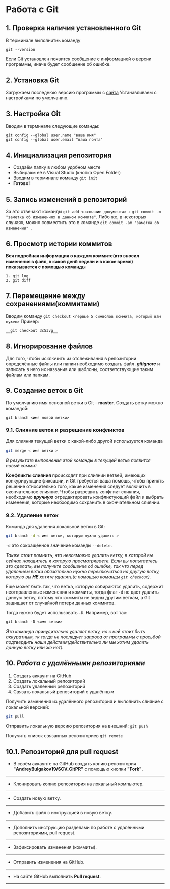 # Работа с Git
## 1. Проверка наличия установленного Git
В терминале выполнитиь команду 
```
git --version
```
 Если Git установлен появится сообщение с информацией о версии программы, иначе будет сообщение об ошибке.

## 2. Установка Git
Загружаем последнюю версию программы с [сайта](https://git-scm/downloads)
Устанавливаем с настройками по умолчанию.

## 3. Настройка Git
Вводим в терминале следующие команды:
```
git config --global user.name "ваше имя"
git config --global user.email "ваша почта"
```
## 4. Инициализация репозитория
* Создаём папку в любом удобном месте
* Выбиракм её в Visual Studio (кнопка Open Folder)
* Вводим в терминале команду `git init`
* __Готово!__

## 5. Запись изменений в репозиторий
За это отвечают команды `git add <название документа>` + `git commit -m "заметка об изменениях в данном коммите"`.
Либо же, в некоторых случаях, можно совместить это в команде `git commit -am "заметка об изменении" `.

## 6. Просмотр истории коммитов
__Вся подробная информация о каждом коммите(кто вносил изменения в файл, в какой денб недели и в какое время) показывается с помощью команды__
```
1. git log
2. git diff
```
## 7. Перемещение между сохранениями(коммитами)
Вводим команду `git checkout <первые 5 символов коммита, который вам нужен>`
Пример: 
```
__git checkout 3c53vg__
```

## 8. Игнорирование файлов
Для того, чтобы исключить из отслеживания в репозитории определённые файлы или папки необходимо создать файл 
***.gitignore*** и записать в него их названия или шаблоны, соответствующие таким файлам или папкам.

## 9. Создание веток в Git
По умолчанию имя основной ветки в Git -
 **master**. 
 Создать ветку можно командой:
 ```
git branch <имя новой ветки>
 ```

### 9.1. Слияние веток и разрешение конфликтов
Для слияния текущей ветки с какой-либо другой используется команда 
```bash
git merge < имя ветки >
```
*В результате выполнения этой команды в текущей ветке появится новый коммит*

**Конфликты слияния** происходят при слиянии ветвей, имеющих конкурирующие фиксации, и Git требуется ваша помощь, чтобы принять решение относительно того, какие изменения следует включить в окончательное слияние.
Чтобы разрешить конфликт слияния, необходимо ***вручную*** отредактировать конфликтующий файл и выбрать изменения, которые необходимо сохранить в окончательном слиянии.

 ### 9.2. Удаление веток
Команда для удаления локальной ветки в Git:
```bash
git branch -d < имя ветки, которую нужно удалить > 
```
`-d` это сокращённое значение команды `--delete`.

_Также стоит помнить, что невозможно удалить ветку, в которой вы сейчас находитесь и которую просматриваете. Если вы попытаетесь это сделать, вы получите сообщение об ошибке, так что перед удалением ветки обязательно нужно переключиться на другую ветку, которую вы **НЕ** хотите удалять(с помощью команды `git checkout`)._

 Ещё может быть так, что ветка, которую собираются удалить, содержит неотправленные изменения и коммиты, тогда флаг `-d` не даст удалить данную ветку, потому что коммиты не видны другим веткам, а Git защищает от случайной потери данных коммитов.

 Тогда нужно будет использовать `-D`. Например, вот так:
 ```
git branch -D <имя ветки>
 ``` 
 *Эта команда принудительно удаляет ветку, но с ней стоит быть аккуратным, тк тогда не последует запроса от программы с просьбой подтвердить наши действия(действительно ли мы хотим удалить данную ветку или же нет).*
 
## 10. ***Работа с удалёнными репозиториями***

1. Создать аккаунт на GitHub
2. Создать локальный репозиторий
3. Создать удалённый репозиторий
4. Связать локальный репозиторий с удалённым

Получить изменения из удалённого репозитория и выполнить слияние с локальной версией:
```bash
git pull
```
Отправить локальную версию репозитория на внешний: `git push`

Получить список связанных репозиториев `git remote`

## 10.1. Репозиторий для **pull request**
* В своём аккаунте на GitHub создать копию репозитория **"AndreyBulgakov19/SCV_GitPR"** с помощью кнопки **"Fork"**.
---
* Клонировать копию репозитория на локальный компьютер.
---
* Создать новую ветку.
---
* Добавить файл с инструкцией в новую ветку.
---
* Дополнить инструкцию разделами по работе с удалёнными репозиториями, pull request.
---
* Зафиксировать изменения (коммиты).
---
* Отправить изменения на GitHub.
---
* На сайте GitHub выполнить **Pull request**.
---